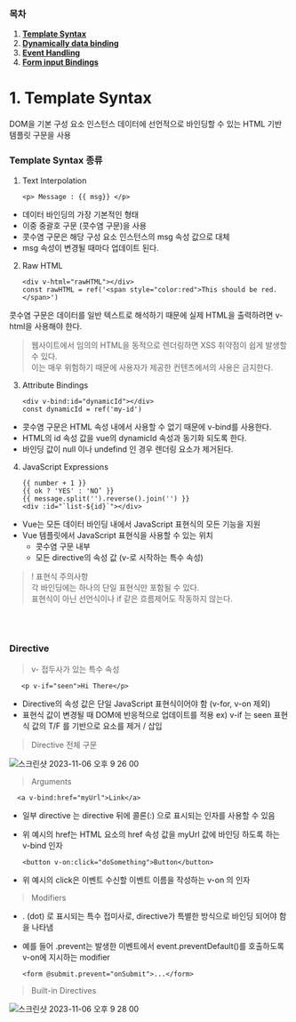 ### 목차

1. [**Template Syntax**](#1-Template-Syntax)
2. [**Dynamically data binding**](#2-Dynamically-data-binding)
3. [**Event Handling**](#3-Event-Handling)
4. [**Form input Bindings**](#4-Form-input-Bindings)



# 1. Template Syntax

DOM을 기본 구성 요소 인스턴스 데이터에 선언적으로 바인딩할 수 있는 HTML 기반 템플릿 구문을 사용

### Template Syntax 종류 
1. Text Interpolation

       <p> Message : {{ msg}} </p> 

* 데이터 바인딩의 가장 기본적인 형태
* 이중 중괄호 구문 (콧수염 구문)을 사용
* 콧수염 구문은 해당 구성 요소 인스턴스의 msg 속성 값으로 대체
* msg 속성이 변경될 때마다 업데이트 된다. 

2. Raw HTML

       <div v-html="rawHTML"></div>
       const rawHTML = ref('<span style="color:red">This should be red.</span>')

콧수염 구문은 데이터를 일반 텍스트로 해석하기 때문에 실제 HTML을 출력하려면 v-html을 사용해야 한다. 

> 웹사이트에서 임의의 HTML을 동적으로 렌더링하면 XSS 취약점이 쉽게 발생할 수 있다.<br>
> 이는 매우 위험하기 때문에 사용자가 제공한 컨텐츠에서의 사용은 금지한다.

3. Attribute Bindings

       <div v-bind:id="dynamicId"></div>
       const dynamicId = ref('my-id')

* 콧수염 구문은 HTML 속성 내에서 사용할 수 없기 때문에 v-bind를 사용한다. 
* HTML의 id 속성 값을 vue의 dynamicId 속성과 동기화 되도록 한다.
* 바인딩 값이 null 이나 undefind 인 경우 렌더링 요소가 제거된다.

4. JavaScript Expressions

       {{ number + 1 }}
       {{ ok ? 'YES' : 'NO’ }}
       {{ message.split('').reverse().join('') }}
       <div :id="`list-${id}`"></div>

* Vue는 모든 데이터 바인딩 내에서 JavaScript 표현식의 모든 기능을 지원
* Vue 템플릿에서 JavaScript 표현식을 사용할 수 있는 위치
  * 콧수염 구문 내부
  * 모든 directive의 속성 값 (v-로 시작하는 특수 속성)
 

> ! 표현식 주의사항 <br>
> 각 바인딩에는 하나의 단일 표현식만 포함될 수 있다.<br>
> 표현식이 아닌 선언식이나 if 같은 흐름제어도 작동하지 않는다.<br>

<br>
<br>

### Directive

> v- 접두사가 있는 특수 속성

       <p v-if="seen">Hi There</p>

* Directive의 속성 값은 단일 JavaScript 표현식이어야 함 (v-for, v-on 제외)
* 표현식 값이 변경될 때 DOM에 반응적으로 업데이트를 적용
  ex) v-if 는 seen 표현식 값의 T/F 를 기반으로 요소를 제거 / 삽입

> Directive 전체 구문

![스크린샷 2023-11-06 오후 9 26 00](https://github.com/Youth787/SSAFY_CS_Study/assets/90955152/6d27520e-6028-4a8b-93de-cdabdef38240)


> Arguments

      <a v-bind:href="myUrl">Link</a>

* 일부 directive 는 directive 뒤에 콜론(:) 으로 표시되는 인자를 사용할 수 있음
* 위 예시의 href는 HTML <a> 요소의 href 속성 값을 myUrl 값에 바인딩 하도록 하는 v-bind 인자

      <button v-on:click="doSomething">Button</button>

* 위 예시의 click은 이벤트 수신할 이벤트 이름을 작성하는 v-on 의 인자

> Modifiers

* . (dot) 로 표시되는 특수 접미사로, directive가 특별한 방식으로 바인딩 되어야 함을 나타냄
* 예를 들어 .prevent는 발생한 이벤트에서 event.preventDefault()를 호출하도록 v-on에 지시하는 modifier

      <form @submit.prevent="onSubmit">...</form>

> Built-in Directives

![스크린샷 2023-11-06 오후 9 28 00](https://github.com/Youth787/SSAFY_CS_Study/assets/90955152/cd935592-5ef9-45a5-b3bd-1f37cf3e4099)








